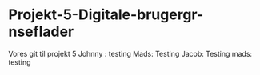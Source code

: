 # Projekt-5-Digitale-brugergr-nseflader
Vores git til projekt 5 
Johnny : testing
Mads: Testing
Jacob: Testing
mads: testing
